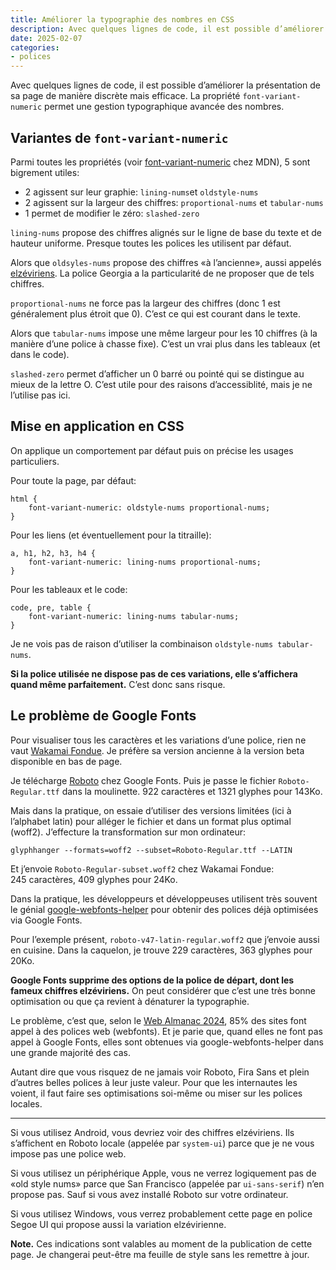 ```yaml
---
title: Améliorer la typographie des nombres en CSS
description: Avec quelques lignes de code, il est possible d’améliorer la présentation de sa page de manière discrète mais efficace. Malheureusement, Google Fonts pourrait bien saper vos efforts.
date: 2025-02-07
categories:
- polices
---
```

 
Avec quelques lignes de code, il est possible d’améliorer la présentation de sa page de manière discrète mais efficace.
La propriété `font-variant-numeric` permet une gestion typographique avancée des nombres.

## Variantes de `font-variant-numeric`

Parmi toutes les propriétés (voir [font-variant-numeric](https://developer.mozilla.org/fr/docs/Web/CSS/font-variant-numeric) chez MDN), 5 sont bigrement utiles:

- 2 agissent sur leur graphie: `lining-nums`et `oldstyle-nums`
- 2 agissent sur la largeur des chiffres: `proportional-nums` et `tabular-nums`
- 1 permet de modifier le zéro: `slashed-zero`

`lining-nums` propose des chiffres alignés sur le ligne de base du texte et de hauteur uniforme.
Presque toutes les polices les utilisent par défaut.

Alors que `oldsyles-nums` propose des chiffres «à l’ancienne», aussi appelés [elzéviriens](https://fr.wikipedia.org/wiki/Chiffres_elz%C3%A9viriens).
La police Georgia a la particularité de ne proposer que de tels chiffres.

`proportional-nums` ne force pas la largeur des chiffres (donc 1 est généralement plus étroit que 0).
C’est ce qui est courant dans le texte.

Alors que `tabular-nums` impose une même largeur pour les 10 chiffres (à la manière d’une police à chasse fixe).
C’est un vrai plus dans les tableaux (et dans le code).

`slashed-zero` permet d’afficher un 0 barré ou pointé qui se distingue au mieux de la lettre O.
C’est utile pour des raisons d’accessiblité, mais je ne l’utilise pas ici.

## Mise en application en CSS

On applique un comportement par défaut puis on précise les usages particuliers.

Pour toute la page, par défaut:

```
html {
    font-variant-numeric: oldstyle-nums proportional-nums;
}
```

Pour les liens (et éventuellement pour la titraille):

```
a, h1, h2, h3, h4 {
    font-variant-numeric: lining-nums proportional-nums;
}
```

Pour les tableaux et le code:

```
code, pre, table {
    font-variant-numeric: lining-nums tabular-nums;
}
```

Je ne vois pas de raison d’utiliser la combinaison `oldstyle-nums tabular-nums`.

**Si la police utilisée ne dispose pas de ces variations, elle s’affichera quand même parfaitement.**
C’est donc sans risque.

## Le problème de Google Fonts

Pour visualiser tous les caractères et les variations d’une police, rien ne vaut [Wakamai Fondue](https://wakamaifondue.com/).
Je préfère sa version ancienne à la version beta disponible en bas de page.

Je télécharge [Roboto](https://fonts.google.com/specimen/Roboto) chez Google Fonts.
Puis je passe le fichier `Roboto-Regular.ttf` dans la moulinette.
922 caractères et 1321 glyphes pour 143Ko.

Mais dans la pratique, on essaie d’utiliser des versions limitées (ici à l’alphabet latin) pour alléger le fichier et dans un format plus optimal (woff2).
J’effecture la transformation sur mon ordinateur:

```
glyphhanger --formats=woff2 --subset=Roboto-Regular.ttf --LATIN
```

Et j’envoie `Roboto-Regular-subset.woff2` chez Wakamai Fondue: 245 caractères, 409 glyphes pour 24Ko.

Dans la pratique, les développeurs et développeuses utilisent très souvent le génial [google-webfonts-helper](https://gwfh.mranftl.com/fonts) pour obtenir des polices déjà optimisées via Google Fonts.

Pour l’exemple présent, `roboto-v47-latin-regular.woff2` que j’envoie aussi en cuisine.
Dans la caquelon, je trouve 229 caractères, 363 glyphes pour 20Ko.

**Google Fonts supprime des options de la police de départ, dont les fameux chiffres elzéviriens.**
On peut considérer que c’est une très bonne optimisation ou que ça revient à dénaturer la typographie.

Le problème, c’est que, selon le [Web Almanac 2024](https://almanac.httparchive.org/en/2024/),  85% des sites font appel à des polices web (webfonts).
Et je parie que, quand elles ne font pas appel à Google Fonts, elles sont obtenues via google-webfonts-helper dans une grande majorité des cas.

Autant dire que vous risquez de ne jamais voir Roboto, Fira Sans et plein d’autres belles polices à leur juste valeur.
Pour que les internautes les voient, il faut faire ses optimisations soi-même ou miser sur les polices locales.

---

Si vous utilisez Android, vous devriez voir des chiffres elzéviriens.
Ils s’affichent en Roboto locale (appelée par `system-ui`) parce que je ne vous impose pas une police web.

Si vous utilisez un périphérique Apple, vous ne verrez logiquement pas de «old style nums» parce que San Francisco (appelée par `ui-sans-serif`) n’en propose pas.
Sauf si vous avez installé Roboto sur votre ordinateur.

Si vous utilisez Windows, vous verrez probablement cette page en police Segoe UI qui propose aussi la variation elzévirienne.

**Note.** Ces indications sont valables au moment de la publication de cette page.
Je changerai peut-être ma feuille de style sans les remettre à jour.
